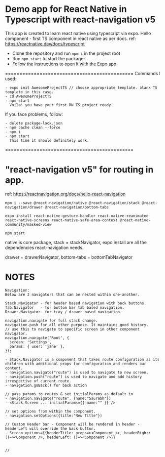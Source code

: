 # Demo app for React Native in Typescript with react-navigation v5

This app is created to learn react native using typescript via expo.
Hello component - first TS component in react native as per docs.
ref: https://reactnative.dev/docs/typescript

- Clone the repository and run `npm i` in the project root
- Run `npm start` to start the packager
- Follow the instructions to open it with the [Expo app](https://expo.io/)

=============================================
Commands I used:

```
- expo init AwesomeProjectTS // choose appropriate template. blank TS template in this case.
- cd AwesomeProjectTS
- npm start
  Voila! you have your first RN TS project ready.
```

If you face problems, follow:

```
- delete package-lock.json
- npm cache clean --force
- npm i
- npm start
  This time it should definitely work.
```

=============================================

# "react-navigation v5" for routing in app.

ref: https://reactnavigation.org/docs/hello-react-navigation

```
npm i --save @react-navigation/native @react-navigation/stack @react-navigation/drawer @react-navigation/bottom-tabs

expo install react-native-gesture-handler react-native-reanimated react-native-screens react-native-safe-area-context @react-native-community/masked-view

npm start
```

native is core package,
stack = stackNavigator,
expo install are all the dependencies react-navigation needs.

drawer = drawerNavigator,
bottom-tabs = bottomTabNavigator

# NOTES

```
Navigation:
Below are 3 navigators that can be nested within one-another.

Stack.Navigator - for header based navigation with back buttons.
Tab.Navigator   - for bottom bar tab based navigation.
Drawer.Navigator- for tray / drawer based navigation.

navigation.navigate for full stack change.
navigation.push for all other purpose. It maintains good history.
// use this to navigate to specific screen in other component navigator.
navigation.navigate('Root', {
  screen: 'Settings',
  params: { user: 'jane' },
});

- Stack.Navigator is a component that takes route configuration as its children with additional props for configuration and renders our content.
- navigation.navigate("route") is used to navigate to new screen.
- navigation.push("route") is used to navigate and add history irrespective of current route.
- navigation.goBack() for back action

// pass params to routes & set initialParams as default in
- navigation.navigate("route", {name:"Saurabh"})
- <Stack.Screen ... initialParams={{ name:"" }} />

// set options from within the component.
- navigation.setOptions({title:"New Title"})

// Custom Header bar - Component will be rendered in header - headerLeft will override the back button.
- Screen options={{headerTitle: props=><Component />, headerRight: ()=><Component />, headerLeft: ()=><Component />}}


//
```

